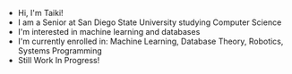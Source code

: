 - Hi, I'm Taiki!
- I am a Senior at San Diego State University studying Computer Science
- I'm interested in machine learning and databases
- I'm currently enrolled in: Machine Learning, Database Theory, Robotics, Systems Programming
- Still Work In Progress!
